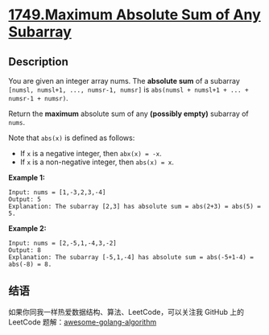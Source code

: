 # [1749.Maximum Absolute Sum of Any Subarray][title]

## Description
You are given an integer array nums. The **absolute sum** of a subarray `[numsl, numsl+1, ..., numsr-1, numsr]` is `abs(numsl + numsl+1 + ... + numsr-1 + numsr)`.

Return the **maximum** absolute sum of any **(possibly empty)** subarray of `nums`.

Note that `abs(x)` is defined as follows:

- If `x` is a negative integer, then `abx(x) = -x`.
- If `x` is a non-negative integer, then `abs(x) = x`.

**Example 1:**

```
Input: nums = [1,-3,2,3,-4]
Output: 5
Explanation: The subarray [2,3] has absolute sum = abs(2+3) = abs(5) = 5.
```

**Example 2:**

```
Input: nums = [2,-5,1,-4,3,-2]
Output: 8
Explanation: The subarray [-5,1,-4] has absolute sum = abs(-5+1-4) = abs(-8) = 8.
```

## 结语

如果你同我一样热爱数据结构、算法、LeetCode，可以关注我 GitHub 上的 LeetCode 题解：[awesome-golang-algorithm][me]

[title]: https://leetcode.com/problems/maximum-absolute-sum-of-any-subarray/
[me]: https://github.com/kylesliu/awesome-golang-algorithm
